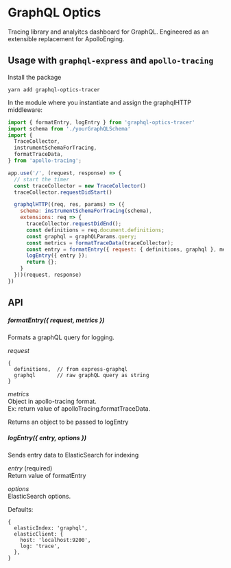 # GraphQL Optics

Tracing library and analyitcs dashboard for GraphQL. Engineered as an extensible replacement for ApolloEnging.

## Usage with `graphql-express` and `apollo-tracing`

Install the package
```
yarn add graphql-optics-tracer
```

In the module where you instantiate and assign the graphqlHTTP middleware:

```javascript
import { formatEntry, logEntry } from 'graphql-optics-tracer'
import schema from './yourGraphQLSchema'
import {
  TraceCollector,
  instrumentSchemaForTracing,
  formatTraceData,
} from 'apollo-tracing';

app.use('/', (request, response) => {
  // start the timer
  const traceCollector = new TraceCollector()
  traceCollector.requestDidStart()

  graphqlHTTP((req, res, params) => ({
    schema: instrumentSchemaForTracing(schema),
    extensions: req => {
      traceCollector.requestDidEnd();
      const definitions = req.document.definitions;
      const graphql = graphQLParams.query;
      const metrics = formatTraceData(traceCollector);
      const entry = formatEntry({ request: { definitions, graphql }, metrics });
      logEntry({ entry });
      return {};
    }
  }))(request, response)
})
```

## API

##### formatEntry({ request, metrics })

Formats a graphQL query for logging.

_request_
```
{
  definitions,  // from express-graphql
  graphql       // raw graphQL query as string
}
```

_metrics_  
Object in apollo-tracing format.  
Ex: return value of apolloTracing.formatTraceData.

Returns an object to be passed to logEntry

##### logEntry({ entry, options })

Sends entry data to ElasticSearch for indexing

_entry_ (required)  
Return value of formatEntry

_options_  
ElasticSearch options.

Defaults:
```
{
  elasticIndex: 'graphql',
  elasticClient: {
    host: 'localhost:9200',
    log: 'trace',
  },
}
```
